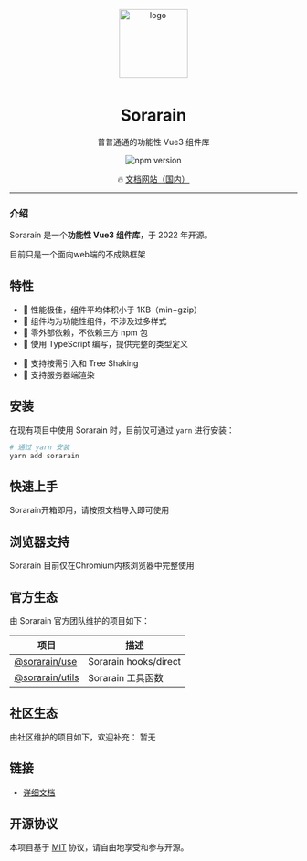 <p align="center">
    <img alt="logo" src="https://api.adicw.cn/static/logo/sorarain.png" width="120" style="margin-bottom: 10px;">
</p>

<h1 align="center">Sorarain</h1>

<p align="center">普普通通的功能性 Vue3 组件库</p>

<p align="center">
    <img src="https://img.shields.io/npm/v/sorarain?style=flat-square" alt="npm version" />
    <!-- <img src="https://img.shields.io/github/workflow/status/vant-ui/vant/CI/dev?style=flat-square" alt="CI Status" /> -->
    <!-- <img src="https://img.shields.io/codecov/c/github/vant-ui/vant/dev.svg?style=flat-square&color=#4fc08d" alt="Coverage Status" />
    <img src="https://img.shields.io/npm/dm/vant.svg?style=flat-square&color=#4fc08d" alt="downloads" /> -->
    <!-- <img src="https://img.badgesize.io/https://unpkg.com/vant@3/lib/vant.min.js?compression=gzip&style=flat-square&label=gzip%20size&color=#4fc08d" alt="Gzip Size" /> -->
</p>

<p align="center">
  🔥 <a href="https://sorarain.adicw.cn/zh/">文档网站（国内）</a>
  <!-- &nbsp; -->
  <!-- 🌈 <a href="https://vant-ui.github.io/vant">文档网站（GitHub）</a> -->
</p>

---

### 介绍

Sorarain 是一个**功能性 Vue3 组件库**，于 2022 年开源。

目前只是一个面向web端的不成熟框架

## 特性

- 🚀 性能极佳，组件平均体积小于 1KB（min+gzip）
- 🚀 组件均为功能性组件，不涉及过多样式
- 🚀 零外部依赖，不依赖三方 npm 包
- 💪 使用 TypeScript 编写，提供完整的类型定义
<!-- - 💪 单元测试覆盖率超过 90%，提供稳定性保障 -->
<!-- - 📖 提供丰富的中英文文档和组件示例 -->
- 🍭 支持按需引入和 Tree Shaking
- 🍭 支持服务器端渲染

## 安装

在现有项目中使用 Sorarain 时，目前仅可通过 `yarn` 进行安装：

```bash
# 通过 yarn 安装
yarn add sorarain
```

## 快速上手
Sorarain开箱即用，请按照文档导入即可使用


## 浏览器支持

Sorarain 目前仅在Chromium内核浏览器中完整使用

## 官方生态

由 Sorarain 官方团队维护的项目如下：

| 项目 | 描述 |
| --- | --- |
| [@sorarain/use](https://github.com/Adicwu/sorarain-cli/tree/master/packages/use) | Sorarain hooks/direct |
| [@sorarain/utils](https://github.com/Adicwu/sorarain-cli/tree/master/packages/utils) | Sorarain 工具函数 |

## 社区生态

由社区维护的项目如下，欢迎补充：
暂无
## 链接

- [详细文档](https://sorarain.adicw.cn/zh/component/keep-alives.html)
<!-- - [更新日志](https://vant-contrib.gitee.io/vant#/zh-CN/changelog) -->
<!-- - [Gitter 讨论组](https://gitter.im/vant-contrib/discuss?utm_source=share-link&utm_medium=link&utm_campaign=share-link) -->

## 开源协议

本项目基于 [MIT](https://zh.wikipedia.org/wiki/MIT%E8%A8%B1%E5%8F%AF%E8%AD%89) 协议，请自由地享受和参与开源。
